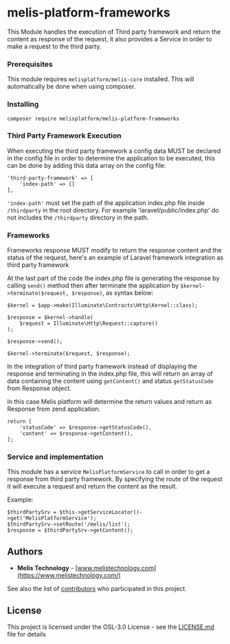 # melis-platform-frameworks

This Module handles the execution of Third party framework and return the content as response of the 
request, it also provides a Service in order to make a request to the third party.

### Prerequisites
This module requires ``melisplatform/melis-core`` installed.
This will automatically be done when using composer.

### Installing
```
composer require melisplatform/melis-platform-frameworks
```

### Third Party Framework Execution
When executing the third party framework a config data MUST be declared in the config file in order to determine 
the application to be executed, this can be done by adding this data array on the config file:
```
'third-party-framework' => [
    'index-path' => []
],
```
``'index-path'`` must set the path of the application index.php file inside ``/thirdparty`` in the root directory. 
For example 'laravel/public/index.php' do not includes the ``/thirdparty`` directory in the path.

### Frameworks
Frameworks response MUST modify to return the response content and the status of the request,
here's an example of Laravel framework integration as third party framework

At the last part of the code the index.php file is generating the response by calling ``send()`` method
then after terminate the application by ``$kernel->terminate($request, $response)``, as syntax below:
```
$kernel = $app->make(Illuminate\Contracts\Http\Kernel::class);

$response = $kernel->handle(
    $request = Illuminate\Http\Request::capture()
);

$response->send();

$kernel->terminate($request, $response);
```

In the integration of third party framework instead of displaying the response and terminating in the index.php file,
this will return an array of data containing the content using ``getContent()`` and status ``getStatusCode`` from Response object.

In this case Melis platform will determine the return values and return as Response from zend application.
```
return [
    'statusCode' => $response->getStatusCode(),
    'content' => $response->getContent(),
];
```

### Service and implementation
This module has a service ``MelisPlatformService`` to call in order to get a response from 
third party framework. By specifying the route of the request it will execute a request and 
return the content as the result.

Example:
```
$thirdPartySrv = $this->getServiceLocator()->get('MelisPlatformService');
$thirdPartySrv->setRoute('/melis/list');
$response = $thirdPartySrv->getContent();
```

## Authors

* **Melis Technology** - [www.melistechnology.com](https://www.melistechnology.com/)

See also the list of [contributors](https://github.com/melisplatform/melis-core/contributors) who participated in this project.


## License

This project is licensed under the OSL-3.0 License - see the [LICENSE.md](LICENSE.md) file for details


